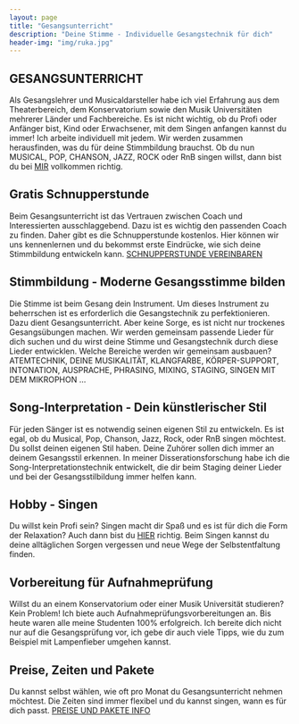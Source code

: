 ```yaml
---
layout: page
title: "Gesangsunterricht"
description: "Deine Stimme - Individuelle Gesangstechnik für dich"
header-img: "img/ruka.jpg"
---
```


## GESANGSUNTERRICHT
Als Gesangslehrer und Musicaldarsteller habe ich viel Erfahrung aus dem Theaterbereich, dem Konservatorium sowie den Musik Universitäten mehrerer Länder und Fachbereiche. Es ist nicht wichtig, ob du Profi oder Anfänger bist, Kind oder Erwachsener, mit dem Singen anfangen kannst du immer! Ich arbeite individuell mit jedem. Wir werden zusammen herausfinden, was du für deine Stimmbildung brauchst.  Ob du nun MUSICAL, POP, CHANSON, JAZZ, ROCK oder RnB singen willst, dann bist du bei [MIR](http://gesangscoaching.at/contact/) vollkommen richtig. 

## Gratis Schnupperstunde
Beim Gesangsunterricht ist das Vertrauen zwischen Coach und Interessierten ausschlaggebend. Dazu ist es wichtig den passenden Coach zu finden. Daher gibt es die Schnupperstunde kostenlos. Hier können wir uns kennenlernen und du bekommst erste Eindrücke, wie sich deine Stimmbildung entwickeln kann. [SCHNUPPERSTUNDE VEREINBAREN ](http://gesangscoaching.at/contact/)

## Stimmbildung - Moderne Gesangsstimme bilden
Die Stimme ist beim Gesang dein Instrument. Um dieses Instrument zu beherrschen ist es erforderlich die Gesangstechnik zu perfektionieren. Dazu dient Gesangsunterricht. Aber keine Sorge, es ist nicht nur trockenes Gesangsübungen machen. Wir werden gemeinsam passende Lieder für dich suchen und du wirst deine Stimme und Gesangstechnik durch diese Lieder entwicklen. Welche Bereiche werden wir gemeinsam ausbauen? ATEMTECHNIK, DEINE MUSIKALITÄT, KLANGFARBE, KÖRPER-SUPPORT, INTONATION, AUSPRACHE, PHRASING, MIXING, STAGING, SINGEN MIT DEM MIKROPHON ...

## Song-Interpretation - Dein künstlerischer Stil
Für jeden Sänger ist es notwendig seinen eigenen Stil zu entwickeln. Es ist egal, ob du Musical, Pop, Chanson, Jazz, Rock, oder RnB singen möchtest. Du sollst deinen eigenen Stil haben. Deine Zuhörer sollen dich immer an deinem Gesangsstil erkennen. In meiner Disserationsforschung habe ich die Song-Interpretationstechnik entwickelt, die dir beim Staging deiner Lieder und bei der Gesangsstilbildung immer helfen kann. 

## Hobby - Singen
Du willst kein Profi sein? Singen macht dir Spaß und es ist für dich die Form der Relaxation? Auch dann bist du [HIER](http://gesangscoaching.at/contact/) richtig. Beim Singen kannst du deine alltäglichen Sorgen vergessen und neue Wege der Selbstentfaltung finden.

## Vorbereitung für Aufnahmeprüfung 
Willst du an einem Konservatorium oder einer Musik Universität studieren? Kein Problem! Ich biete auch Aufnahmeprüfungsvorbereitungen an. Bis heute waren alle meine Studenten 100% erfolgreich. Ich bereite dich nicht nur auf die Gesangsprüfung vor, ich gebe dir auch viele Tipps, wie du zum Beispiel mit Lampenfieber umgehen kannst. 

## Preise, Zeiten und Pakete
Du kannst selbst wählen, wie oft pro Monat du Gesangsunterricht nehmen möchtest. Die Zeiten sind immer flexibel und du kannst singen, wann es für dich passt. [PREISE UND PAKETE INFO](http://gesangscoaching.at/contact/)

